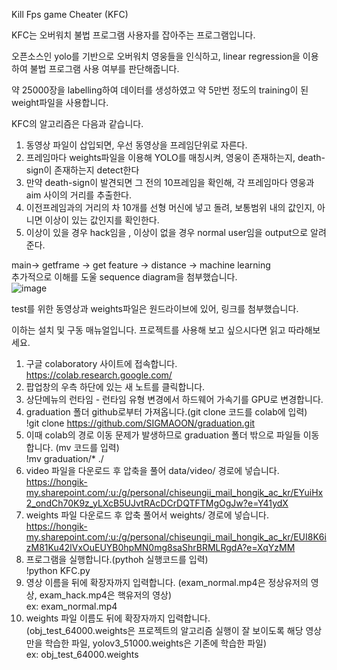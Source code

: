 Kill Fps game Cheater (KFC)     
     
KFC는 오버워치 불법 프로그램 사용자를 잡아주는 프로그램입니다.     
     
오픈소스인 yolo를 기반으로 오버워치 영웅들을 인식하고, linear regression을 이용하여 불법 프로그램 사용 여부를 판단해줍니다.     
     
약 25000장을 labelling하여 데이터를 생성하였고 약 5만번 정도의 training이 된 weight파일을 사용합니다.     
     
KFC의 알고리즘은 다음과 같습니다.      
      
1. 동영상 파일이 삽입되면, 우선 동영상을 프레임단위로 자른다.       
2. 프레임마다 weights파일을 이용해 YOLO를 매칭시켜, 영웅이 존재하는지, death-sign이 존재하는지 detect한다    
3. 만약 death-sign이 발견되면 그 전의 10프레임을 확인해, 각 프레임마다 영웅과 aim 사이의 거리를 추출한다.      
4. 이전프레임과의 거리의 차 10개를 선형 머신에 넣고 돌려, 보통범위 내의 값인지, 아니면 이상이 있는 값인지를 확인한다.      
5. 이상이 있을 경우 hack임을 , 이상이 없을 경우 normal user임을 output으로 알려준다.      

main-> getframe -> get feature -> distance -> machine learning     
추가적으로 이해를 도울 sequence diagram을 첨부했습니다.     
![image](https://user-images.githubusercontent.com/45477589/102713470-d4462480-430b-11eb-9c63-3a4f5311ebef.png)     

test를 위한 동영상과 weights파일은 원드라이브에 있어, 링크를 첨부했습니다.     
     
이하는 설치 및 구동 매뉴얼입니다. 프로젝트를 사용해 보고 싶으시다면 읽고 따라해보세요.    
1. 구글 colaboratory 사이트에 접속합니다.     
https://colab.research.google.com/      
2. 팝업창의 우측 하단에 있는 새 노트를 클릭합니다.     
3. 상단메뉴의 런타임 - 런타임 유형 변경에서 하드웨어 가속기를 GPU로 변경합니다.     
4. graduation 폴더 github로부터 가져옵니다.(git clone 코드를 colab에 입력)       
!git clone https://github.com/SIGMAOON/graduation.git      
5. 이때 colab의 경로 이동 문제가 발생하므로 graduation 폴더 밖으로 파일들 이동합니다. (mv 코드를 입력)     
!mv graduation/* ./     
6. video 파일을 다운로드 후 압축을 풀어 data/video/ 경로에 넣습니다.     
https://hongik-my.sharepoint.com/:u:/g/personal/chiseungii_mail_hongik_ac_kr/EYuiHx2_ondCh70K9z_yLXcB5UJvtRAcDCrDQTFTMgOgJw?e=Y41ydX      
7. weights 파일 다운로드 후 압축 풀어서 weights/ 경로에 넣습니다.       
https://hongik-my.sharepoint.com/:u:/g/personal/chiseungii_mail_hongik_ac_kr/EUI8K6izM81Ku42lVxOuEUYB0hpMN0mg8saShrBRMLRgdA?e=XqYzMM       
8. 프로그램을 실행합니다.(pythoh 실행코드를 입력)       
!python KFC.py      
9. 영상 이름을 뒤에 확장자까지 입력합니다. (exam_normal.mp4은 정상유저의 영상, exam_hack.mp4은 핵유저의 영상)      
ex: exam_normal.mp4        
10. weights 파일 이름도 뒤에 확장자까지 입력합니다.       
(obj_test_64000.weights은 프로젝트의 알고리즘 실행이 잘 보이도록 해당 영상만을 학습한 파일, yolov3_51000.weights은 기존에 학습한 파일)      
ex: obj_test_64000.weights      
